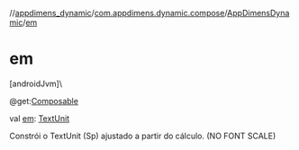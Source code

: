 //[appdimens_dynamic](../../../index.md)/[com.appdimens.dynamic.compose](../index.md)/[AppDimensDynamic](index.md)/[em](em.md)

# em

[androidJvm]\

@get:[Composable](https://developer.android.com/reference/kotlin/androidx/compose/runtime/Composable.html)

val [em](em.md): [TextUnit](https://developer.android.com/reference/kotlin/androidx/compose/ui/unit/TextUnit.html)

Constrói o TextUnit (Sp) ajustado a partir do cálculo. (NO FONT SCALE)